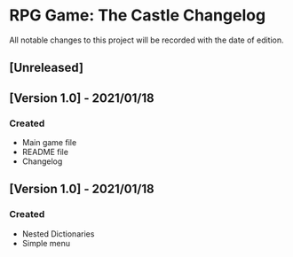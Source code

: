 # RPG Game: The Castle Changelog
All notable changes to this project will be recorded with the date of edition.

## [Unreleased]

## [Version 1.0] - 2021/01/18
### Created
- Main game file
- README file
- Changelog

## [Version 1.0] - 2021/01/18
### Created
- Nested Dictionaries
- Simple menu